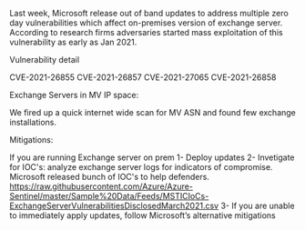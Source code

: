 Last week, Microsoft release out of band updates to address multiple zero day vulnerabilities which affect on-premises version of exchange server. According to research firms adversaries started mass exploitation of this vulnerability as early as Jan 2021.

Vulnerability detail

CVE-2021-26855
CVE-2021-26857
CVE-2021-27065
CVE-2021-26858

Exchange Servers in MV IP space:

We fired up a quick internet wide scan for MV ASN and found few exchange installations. 



Mitigations:

If you are running Exchange server on prem 
1- Deploy updates
2- Invetigate for IOC's: analyze exchange server logs for indicators of compromise. Microsoft released bunch of IOC's to help defenders. https://raw.githubusercontent.com/Azure/Azure-Sentinel/master/Sample%20Data/Feeds/MSTICIoCs-ExchangeServerVulnerabilitiesDisclosedMarch2021.csv
3- If you are unable to immediately apply updates, follow Microsoft’s alternative mitigations

